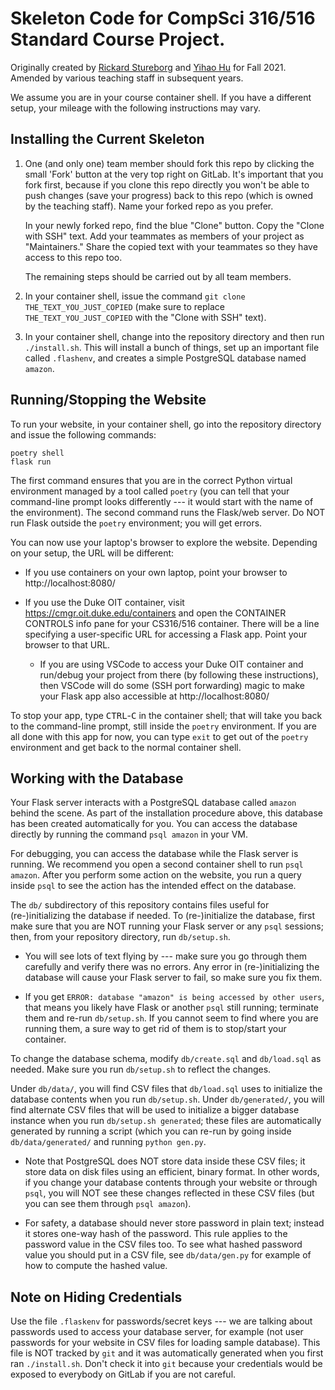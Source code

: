 # Skeleton Code for CompSci 316/516 Standard Course Project.

Originally created by [Rickard
Stureborg](http://www.rickard.stureborg.com) and [Yihao
Hu](https://www.linkedin.com/in/yihaoh/) for Fall 2021. Amended by
various teaching staff in subsequent years.

We assume you are in your course container shell. If you have a
different setup, your mileage with the following instructions may
vary.

## Installing the Current Skeleton

1. One (and only one) team member should fork this repo by clicking
   the small 'Fork' button at the very top right on GitLab. It's
   important that you fork first, because if you clone this repo
   directly you won't be able to push changes (save your progress)
   back to this repo (which is owned by the teaching staff). Name
   your forked repo as you prefer.

   In your newly forked repo, find the blue "Clone" button. Copy the
   "Clone with SSH" text. Add your teammates as members of your
   project as "Maintainers." Share the copied text with your
   teammates so they have access to this repo too.

   The remaining steps should be carried out by all team members.

2. In your container shell, issue the command `git clone
THE_TEXT_YOU_JUST_COPIED` (make sure to replace
   `THE_TEXT_YOU_JUST_COPIED` with the "Clone with SSH" text).
3. In your container shell, change into the repository directory and
   then run `./install.sh`. This will install a bunch of things, set
   up an important file called `.flashenv`, and creates a simple
   PostgreSQL database named `amazon`.

## Running/Stopping the Website

To run your website, in your container shell, go into the repository
directory and issue the following commands:

```
poetry shell
flask run
```

The first command ensures that you are in the correct Python virtual
environment managed by a tool called `poetry` (you can tell that your
command-line prompt looks differently --- it would start with the name
of the environment). The second command runs the Flask/web server.
Do NOT run Flask outside the `poetry` environment; you will get
errors.

You can now use your laptop's browser to explore the website.
Depending on your setup, the URL will be different:

- If you use containers on your own laptop, point your browser to
  http://localhost:8080/

- If you use the Duke OIT container, visit
  https://cmgr.oit.duke.edu/containers and open the CONTAINER CONTROLS
  info pane for your CS316/516 container. There will be a line specifying
  a user-specific URL for accessing a Flask app. Point your browser
  to that URL.

  - If you are using VSCode to access your Duke OIT container and
    run/debug your project from there (by following these
    instructions), then VSCode will do some (SSH port forwarding)
    magic to make your Flask app also accessible at
    http://localhost:8080/

To stop your app, type <kbd>CTRL</kbd>-<kbd>C</kbd> in the container
shell; that will take you back to the command-line prompt, still
inside the `poetry` environment. If you are all done with this app for
now, you can type `exit` to get out of the `poetry` environment and
get back to the normal container shell.

## Working with the Database

Your Flask server interacts with a PostgreSQL database called `amazon`
behind the scene. As part of the installation procedure above, this
database has been created automatically for you. You can access the
database directly by running the command `psql amazon` in your VM.

For debugging, you can access the database while the Flask server is
running. We recommend you open a second container shell to run `psql
amazon`. After you perform some action on the website, you run a
query inside `psql` to see the action has the intended effect on the
database.

The `db/` subdirectory of this repository contains files useful for
(re-)initializing the database if needed. To (re-)initialize the
database, first make sure that you are NOT running your Flask server
or any `psql` sessions; then, from your repository directory, run
`db/setup.sh`.

- You will see lots of text flying by --- make sure you go through
  them carefully and verify there was no errors. Any error in
  (re-)initializing the database will cause your Flask server to fail,
  so make sure you fix them.

- If you get `ERROR: database "amazon" is being accessed by other
users`, that means you likely have Flask or another `psql` still
  running; terminate them and re-run `db/setup.sh`. If you cannot
  seem to find where you are running them, a sure way to get rid of
  them is to stop/start your container.

To change the database schema, modify `db/create.sql` and
`db/load.sql` as needed. Make sure you run `db/setup.sh` to reflect
the changes.

Under `db/data/`, you will find CSV files that `db/load.sql` uses to
initialize the database contents when you run `db/setup.sh`. Under
`db/generated/`, you will find alternate CSV files that will be used
to initialize a bigger database instance when you run `db/setup.sh
generated`; these files are automatically generated by running a
script (which you can re-run by going inside `db/data/generated/` and
running `python gen.py`.

- Note that PostgreSQL does NOT store data inside these CSV files; it
  store data on disk files using an efficient, binary format. In
  other words, if you change your database contents through your
  website or through `psql`, you will NOT see these changes reflected
  in these CSV files (but you can see them through `psql amazon`).

- For safety, a database should never store password in plain text;
  instead it stores one-way hash of the password. This rule applies
  to the password value in the CSV files too. To see what hashed
  password value you should put in a CSV file, see `db/data/gen.py`
  for example of how to compute the hashed value.

## Note on Hiding Credentials

Use the file `.flaskenv` for passwords/secret keys --- we are talking
about passwords used to access your database server, for example (not
user passwords for your website in CSV files for loading sample
database). This file is NOT tracked by `git` and it was automatically
generated when you first ran `./install.sh`. Don't check it into
`git` because your credentials would be exposed to everybody on GitLab
if you are not careful.

